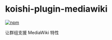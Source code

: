 # koishi-plugin-mediawiki

[![npm](https://img.shields.io/npm/v/koishi-plugin-mediawiki?style=flat-square)](https://www.npmjs.com/package/koishi-plugin-mediawiki)

让群组支援 MediaWiki 特性
